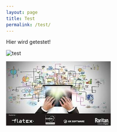 ```yaml
---
layout: page
title: Test
permalink: /test/
---
```




Hier wird getestet!

<img src="LNDCLap.jpg" alt="test">

![Alt-Text](/assets/images/LNDCLap.jpg)

